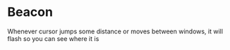 # Beacon

Whenever cursor jumps some distance or moves between windows, it will flash so you can see where it is
